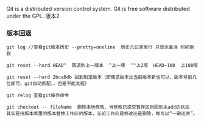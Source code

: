 Git is a distributed version control system.
Git is free software distributed under the GPL.
版本2

### 版本回退 
```
git log //查看git版本历史 --pretty=oneline  历史几记录单行 只显示备注 时间倒叙

git reset --hard HEAD^  回退到上一版本  ^上一版  ^^上2版  HEAD~100  上100版

git reset --hard 2bca8db 回到制定版本（即使该版本比当前版本新也可以，版本号前几位即可，git自动匹配，，但是不能太短）

git relog 查看git操作命令

git checkout -- fileName  删除本地修改、当修改已提交暂存区则回到未add的状态 
其实是用版本库里的版本替换工作区的版本，无论工作区是修改还是删除，都可以“一键还原”。

```